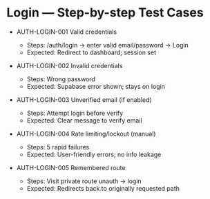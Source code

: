 # Login — Step-by-step Test Cases

- AUTH-LOGIN-001 Valid credentials
  - Steps: /auth/login → enter valid email/password → Login
  - Expected: Redirect to dashboard; session set

- AUTH-LOGIN-002 Invalid credentials
  - Steps: Wrong password
  - Expected: Supabase error shown; stays on login

- AUTH-LOGIN-003 Unverified email (if enabled)
  - Steps: Attempt login before verify
  - Expected: Clear message to verify email

- AUTH-LOGIN-004 Rate limiting/lockout (manual)
  - Steps: 5 rapid failures
  - Expected: User-friendly errors; no info leakage

- AUTH-LOGIN-005 Remembered route
  - Steps: Visit private route unauth → login
  - Expected: Redirects back to originally requested path
